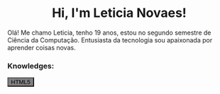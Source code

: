 <h1 align="center">Hi, I'm Leticia Novaes!</h1>

<p>Olá! Me chamo Leticia, tenho 19 anos, estou no segundo semestre de Ciência da Computação. Entusiasta da tecnologia sou apaixonada por aprender coisas novas.</p>

<h3>Knowledges: </h3>
<button style="background-color: grey; "> HTML5 </button>



<!---
LeticiaNovaesAntunes/LeticiaNovaesAntunes is a ✨ special ✨ repository because its `README.md` (this file) appears on your GitHub profile.
You can click the Preview link to take a look at your changes.
--->
